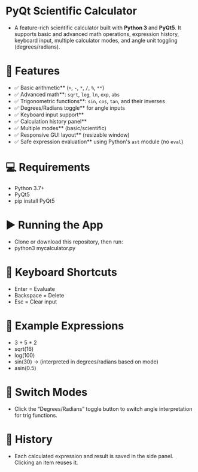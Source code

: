 # PyQt Scientific Calculator

- A feature-rich scientific calculator built with **Python 3** and **PyQt5**. It supports basic and advanced math operations, expression history, keyboard input, multiple calculator modes, and angle unit toggling (degrees/radians).

# 🚀 Features

- ✅ Basic arithmetic** (`+`, `-`, `*`, `/`, `%`, `**`)
- ✅ Advanced math**: `sqrt`, `log`, `ln`, `exp`, `abs`
- ✅ Trigonometric functions**: `sin`, `cos`, `tan`, and their inverses
- ✅ Degrees/Radians toggle** for angle inputs
- ✅ Keyboard input support**
- ✅ Calculation history panel**
- ✅ Multiple modes** (basic/scientific)
- ✅ Responsive GUI layout** (resizable window)
- ✅ Safe expression evaluation** using Python's `ast` module (no `eval`)

# 💻 Requirements

- Python 3.7+
- PyQt5
- pip install PyQt5

# ▶️ Running the App
- Clone or download this repository, then run:
- python3 mycalculator.py

# 🧠 Keyboard Shortcuts

- Enter = Evaluate
- Backspace = Delete
- Esc = Clear input

# 🧪 Example Expressions
- 3 + 5 * 2
- sqrt(16)
- log(100)
- sin(30) → (interpreted in degrees/radians based on mode)
- asin(0.5)

# 🔄 Switch Modes
- Click the “Degrees/Radians” toggle button to switch angle interpretation for trig functions.

# 📜 History
- Each calculated expression and result is saved in the side panel. Clicking an item reuses it.

